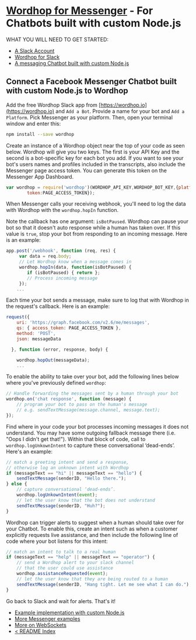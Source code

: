 # [Wordhop for Messenger](https://www.wordhop.io) - For Chatbots built with custom Node.js

WHAT YOU WILL NEED TO GET STARTED:
* [A Slack Account](http://www.slack.com)
* [Wordhop for Slack](https://slack.com/oauth/authorize?scope=users:read,users:read.email,commands,chat:write:bot,channels:read,channels:write,bot&client_id=23850726983.39760486257)
* [A messaging Chatbot built with custom Node.js](https://github.com/fbsamples/messenger-platform-samples/tree/master/node)

## Connect a Facebook Messenger Chatbot built with custom Node.js to Wordhop 

Add the free Wordhop Slack app from [https://wordhop.io](https://wordhop.io) and `Add a Bot`.  Provide a name for your bot and `Add a Platform`.  Pick Messenger as your platform. Then, open your terminal window and enter this:

```bash
npm install --save wordhop
```

Create an instance of a Wordhop object near the top of your code as seen below. Wordhop will give you two keys. The first is your API Key and the second is a bot-specific key for each bot you add. If you want to see your bot's users names and profiles included in the transcripts, also include the Messenger page access token. You can generate this token on the Messenger App Dashboard.

```javascript
var wordhop = require('wordhop')(WORDHOP_API_KEY,WORDHOP_BOT_KEY,{platform:'messenger',
        token:PAGE_ACCESS_TOKEN});
```


When Messenger calls your receiving webhook, you'll need to log the data with Wordhop with the `wordhop.hopIn` function. 

Note the callback has one argument: `isBotPaused`. Wordhop can pause your bot so that it doesn't auto response while a human has taken over. If this value is `true`, stop your bot from responding to an incoming message. Here is an example:

```javascript
app.post('/webhook', function (req, res) {
     var data = req.body; 
     // Let Wordhop know when a message comes in 
     wordhop.hopIn(data, function(isBotPaused) {
        if (isBotPaused) { return };
        // Process incoming message
     });
    ...
```

Each time your bot sends a message, make sure to log that with Wordhop in the request's callback. Here is an example:
```javascript
request({
    uri: 'https://graph.facebook.com/v2.6/me/messages',
    qs: { access_token: PAGE_ACCESS_TOKEN },
    method: 'POST',
    json: messageData

  }, function (error, response, body) {

    wordhop.hopOut(messageData); 
    ...
```

To enable the ability to take over your bot, add the following lines below where you've previously defined `wordhop`:

```javascript
// Handle forwarding the messages sent by a human through your bot
wordhop.on('chat response', function (message) {
    // program your bot to pass on the human's message
    // e.g. sendTextMessage(message.channel, message.text);
});
```

Find where in your code your bot processes incoming messages it does not understand. You may have some outgoing fallback message there (i.e. "Oops I didn't get that!"). Within that block of code, call to `wordhop.logUnkownIntent` to capture these conversational ‘dead-ends’. Here's an example:

```javascript
// match a greeting intent and send a response,
// otherwise log an unknown intent with Wordhop
if (messageText == "hi" || messageText == "hello") {
    sendTextMessage(senderID, "Hello there.");
} else {
    // capture conversational ‘dead-ends’.
    wordhop.logUnkownIntent(event);
    // let the user know that the bot does not understand
    sendTextMessage(senderID, "Huh?");
} 
```

Wordhop can trigger alerts to suggest when a human should take over for your Chatbot. To enable this, create an intent such as when a customer explicitly requests live assistance, and then include the following line of code where your bot listens for this intent:

```javascript
// match an intent to talk to a real human
if (messageText == "help" || messageText == "operator") {
    // send a Wordhop alert to your slack channel
    // that the user could use assistance
    wordhop.assistanceRequested(event);
    // let the user know that they are being routed to a human
    sendTextMessage(senderID, "Hang tight. Let me see what I can do.");
}
```

Go back to Slack and wait for alerts. That's it!

* [Example implementation with custom Node.js](https://github.com/wordhop-io/wordhop/blob/master/examples/messenger_bot.js)
* [More Messenger examples](https://github.com/fbsamples/messenger-platform-samples/tree/master/node)
* [More on WebSockets](https://github.com/websockets/ws)
* [< README Index](./README.md)
